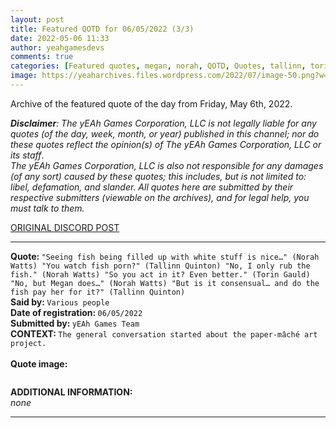 ```yaml
---
layout: post
title: Featured QOTD for 06/05/2022 (3/3)
date: 2022-05-06 11:33
author: yeahgamesdevs
comments: true
categories: [Featured quotes, megan, norah, QOTD, Quotes, tallinn, torin]
image: https://yeaharchives.files.wordpress.com/2022/07/image-50.png?w=508
---
```

<!-- wp:paragraph -->
<p>Archive of the featured quote of the day from Friday, May 6th, 2022. </p>
<!-- /wp:paragraph -->

<!-- wp:paragraph -->
<p><em><strong>Disclaimer</strong>: The yEAh Games Corporation, LLC is not legally liable for any quotes (of the day, week, month, or year) published in this channel; nor do these quotes reflect the opinion(s) of The yEAh Games Corporation, LLC or its staff</em>.<br><em>The yEAh Games Corporation, LLC is also not responsible for any damages (of any sort) caused by these quotes; this includes, but is not limited to: libel, defamation, and slander. All quotes here are submitted by their respective submitters (viewable on the archives), and for legal help, you must talk to them.</em><br><a href="https://cdn.discordapp.com/attachments/958100064079839303/964566123628609628/unknown.png"></a></p>
<!-- /wp:paragraph -->

<!-- wp:buttons {"layout":{"type":"flex","justifyContent":"left"}} -->
<div class="wp-block-buttons"><!-- wp:button {"textColor":"vivid-cyan-blue","align":"center","style":{"border":{"radius":"18px"}},"className":"is-style-fill"} -->
<div class="wp-block-button aligncenter is-style-fill"><a class="wp-block-button__link has-vivid-cyan-blue-color has-text-color wp-element-button" href="https://discord.com/channels/887052880782176266/958100064079839303/972307057774592020" style="border-radius:18px;">ORIGINAL DISCORD POST</a></div>
<!-- /wp:button --></div>
<!-- /wp:buttons -->

<!-- wp:separator {"align":"center","className":"is-style-wide"} -->
<hr class="wp-block-separator aligncenter has-alpha-channel-opacity is-style-wide" />
<!-- /wp:separator -->

<!-- wp:paragraph -->
<p><strong>Quote: </strong><code>"Seeing fish being filled up with white stuff is nice…" (Norah Watts) "You watch fish porn?" (Tallinn Quinton) "No, I only rub the fish." (Norah Watts) "So you act in it? Even better." (Torin Gauld) "No, but Megan does…" (Norah Watts) "But is it consensual… and do the fish pay her for it?" (Tallinn Quinton)</code><br><strong>Said by: </strong><code>Various people</code><br><strong>Date of registration: </strong><code>06/05/2022</code> <br><strong>Submitted by: </strong><code>yEAh Games Team</code><br><strong>CONTEXT: </strong><code>The general conversation started about the paper-mâché art project.<br></code><br><strong>Quote image:</strong></p>
<!-- /wp:paragraph -->

<!-- wp:image {"id":883,"sizeSlug":"large","linkDestination":"none"} -->
<figure class="wp-block-image size-large"><img src="https://yeaharchives.files.wordpress.com/2022/07/image-50.png?w=508" alt="" class="wp-image-883" /></figure>
<!-- /wp:image -->

<!-- wp:paragraph -->
<p><strong>ADDITIONAL INFORMATION:</strong><br><em>none</em></p>
<!-- /wp:paragraph -->

<!-- wp:separator {"className":"is-style-wide"} -->
<hr class="wp-block-separator has-alpha-channel-opacity is-style-wide" />
<!-- /wp:separator -->
